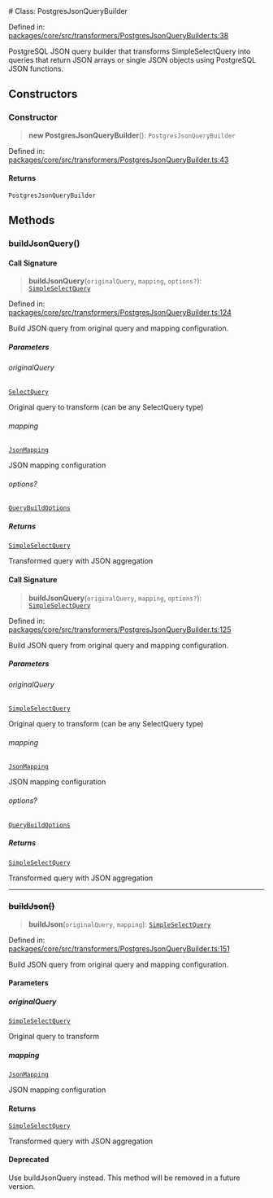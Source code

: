 <div v-pre>
# Class: PostgresJsonQueryBuilder

Defined in: [packages/core/src/transformers/PostgresJsonQueryBuilder.ts:38](https://github.com/mk3008/rawsql-ts/blob/3b53f17d700cf976ce5c49b674a04b41eeb14c40/packages/core/src/transformers/PostgresJsonQueryBuilder.ts#L38)

PostgreSQL JSON query builder that transforms SimpleSelectQuery into queries
that return JSON arrays or single JSON objects using PostgreSQL JSON functions.

## Constructors

### Constructor

> **new PostgresJsonQueryBuilder**(): `PostgresJsonQueryBuilder`

Defined in: [packages/core/src/transformers/PostgresJsonQueryBuilder.ts:43](https://github.com/mk3008/rawsql-ts/blob/3b53f17d700cf976ce5c49b674a04b41eeb14c40/packages/core/src/transformers/PostgresJsonQueryBuilder.ts#L43)

#### Returns

`PostgresJsonQueryBuilder`

## Methods

### buildJsonQuery()

#### Call Signature

> **buildJsonQuery**(`originalQuery`, `mapping`, `options?`): [`SimpleSelectQuery`](SimpleSelectQuery.md)

Defined in: [packages/core/src/transformers/PostgresJsonQueryBuilder.ts:124](https://github.com/mk3008/rawsql-ts/blob/3b53f17d700cf976ce5c49b674a04b41eeb14c40/packages/core/src/transformers/PostgresJsonQueryBuilder.ts#L124)

Build JSON query from original query and mapping configuration.

##### Parameters

###### originalQuery

[`SelectQuery`](../interfaces/SelectQuery.md)

Original query to transform (can be any SelectQuery type)

###### mapping

[`JsonMapping`](../interfaces/JsonMapping.md)

JSON mapping configuration

###### options?

[`QueryBuildOptions`](../interfaces/QueryBuildOptions.md)

##### Returns

[`SimpleSelectQuery`](SimpleSelectQuery.md)

Transformed query with JSON aggregation

#### Call Signature

> **buildJsonQuery**(`originalQuery`, `mapping`, `options?`): [`SimpleSelectQuery`](SimpleSelectQuery.md)

Defined in: [packages/core/src/transformers/PostgresJsonQueryBuilder.ts:125](https://github.com/mk3008/rawsql-ts/blob/3b53f17d700cf976ce5c49b674a04b41eeb14c40/packages/core/src/transformers/PostgresJsonQueryBuilder.ts#L125)

Build JSON query from original query and mapping configuration.

##### Parameters

###### originalQuery

[`SimpleSelectQuery`](SimpleSelectQuery.md)

Original query to transform (can be any SelectQuery type)

###### mapping

[`JsonMapping`](../interfaces/JsonMapping.md)

JSON mapping configuration

###### options?

[`QueryBuildOptions`](../interfaces/QueryBuildOptions.md)

##### Returns

[`SimpleSelectQuery`](SimpleSelectQuery.md)

Transformed query with JSON aggregation

***

### ~~buildJson()~~

> **buildJson**(`originalQuery`, `mapping`): [`SimpleSelectQuery`](SimpleSelectQuery.md)

Defined in: [packages/core/src/transformers/PostgresJsonQueryBuilder.ts:151](https://github.com/mk3008/rawsql-ts/blob/3b53f17d700cf976ce5c49b674a04b41eeb14c40/packages/core/src/transformers/PostgresJsonQueryBuilder.ts#L151)

Build JSON query from original query and mapping configuration.

#### Parameters

##### originalQuery

[`SimpleSelectQuery`](SimpleSelectQuery.md)

Original query to transform

##### mapping

[`JsonMapping`](../interfaces/JsonMapping.md)

JSON mapping configuration

#### Returns

[`SimpleSelectQuery`](SimpleSelectQuery.md)

Transformed query with JSON aggregation

#### Deprecated

Use buildJsonQuery instead. This method will be removed in a future version.
</div>
